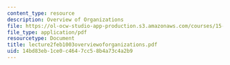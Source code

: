 ```yaml
---
content_type: resource
description: Overview of Organizations
file: https://ol-ocw-studio-app-production.s3.amazonaws.com/courses/15-310-managerial-psychology-laboratory-spring-2003/14bd83eb1ce0c4647cc58b4a73c4a2b9_lecture2feb1003overviewoforganizations.pdf
file_type: application/pdf
resourcetype: Document
title: lecture2feb1003overviewoforganizations.pdf
uid: 14bd83eb-1ce0-c464-7cc5-8b4a73c4a2b9
---
```

